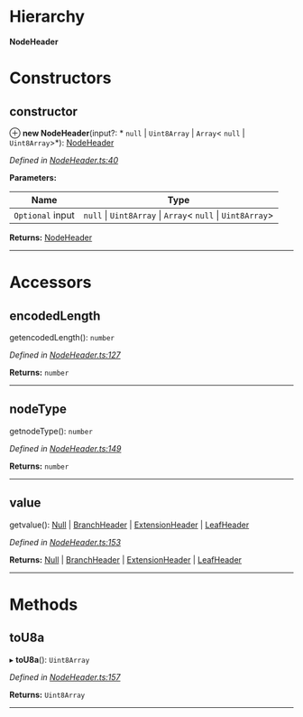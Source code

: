 

# Hierarchy

**NodeHeader**

# Constructors

<a id="constructor"></a>

##  constructor

⊕ **new NodeHeader**(input?: * `null` &#124; `Uint8Array` &#124; `Array`< `null` &#124; `Uint8Array`>*): [NodeHeader](_nodeheader_.nodeheader.md)

*Defined in [NodeHeader.ts:40](https://github.com/polkadot-js/common/blob/148f956/packages/trie-codec/src/NodeHeader.ts#L40)*

**Parameters:**

| Name | Type |
| ------ | ------ |
| `Optional` input |  `null` &#124; `Uint8Array` &#124; `Array`< `null` &#124; `Uint8Array`>|

**Returns:** [NodeHeader](_nodeheader_.nodeheader.md)

___

# Accessors

<a id="encodedlength"></a>

##  encodedLength

getencodedLength(): `number`

*Defined in [NodeHeader.ts:127](https://github.com/polkadot-js/common/blob/148f956/packages/trie-codec/src/NodeHeader.ts#L127)*

**Returns:** `number`

___
<a id="nodetype"></a>

##  nodeType

getnodeType(): `number`

*Defined in [NodeHeader.ts:149](https://github.com/polkadot-js/common/blob/148f956/packages/trie-codec/src/NodeHeader.ts#L149)*

**Returns:** `number`

___
<a id="value"></a>

##  value

getvalue():  [Null](_nodeheader_.null.md) &#124; [BranchHeader](_nodeheader_.branchheader.md) &#124; [ExtensionHeader](_nodeheader_.extensionheader.md) &#124; [LeafHeader](_nodeheader_.leafheader.md)

*Defined in [NodeHeader.ts:153](https://github.com/polkadot-js/common/blob/148f956/packages/trie-codec/src/NodeHeader.ts#L153)*

**Returns:**  [Null](_nodeheader_.null.md) &#124; [BranchHeader](_nodeheader_.branchheader.md) &#124; [ExtensionHeader](_nodeheader_.extensionheader.md) &#124; [LeafHeader](_nodeheader_.leafheader.md)

___

# Methods

<a id="tou8a"></a>

##  toU8a

▸ **toU8a**(): `Uint8Array`

*Defined in [NodeHeader.ts:157](https://github.com/polkadot-js/common/blob/148f956/packages/trie-codec/src/NodeHeader.ts#L157)*

**Returns:** `Uint8Array`

___

